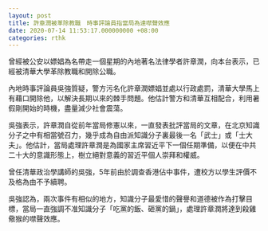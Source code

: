 ```yaml
---
layout: post
title: 許章潤被革除教職　時事評論員指當局為達噤聲效應
date: 2020-07-14 11:53:17.000000000 +08:00
categories: rthk
---
```


曾經被公安以嫖娼為名帶走一個星期的內地著名法律學者許章潤，向本台表示，已經被清華大學革除教職和開除公職。

內地時事評論員吳強質疑，警方污名化許章潤嫖娼並處以行政處罰，清華大學馬上有藉口開除他，以解決長期以來的棘手問題。他估計警方和清華互相配合，利用暑假剛開始的時機，盡量減少社會震蕩。

吳強表示，許章潤自從前年當局修憲以來，一直發表批評當局的文章，在北京知識分子之中有相當號召力，幾乎成為自由派知識分子裏最後一名「武士」或「士大夫」。他估計，當局處理許章潤是為國家主席習近平下一個任期準備，以便在中共二十大的意識形態上，樹立絕對意義的習近平個人崇拜和權威。

曾任清華政治學講師的吳強，5年前由於調查香港佔中事件，遭校方以學生評價不及格為由不予續聘。

吳強認為，兩次事件有相似的地方，知識分子最愛惜的聲譽和道德被作為打擊目標，當局一直強調不准知識分子「吃黨的飯、砸黨的鍋」，處理許章潤將達到殺雞儆猴的噤聲效應。
